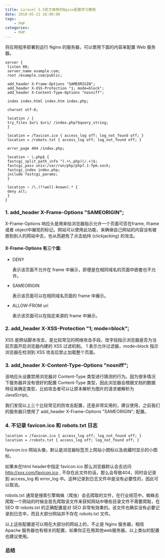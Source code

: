 ```yaml
---
title: Laravel 5.5官方推荐的Nginx配置学习教程
date: 2018-05-21 16:00:00
tags: 
    - PHP
categories:
    - PHP
---
```


将应用程序部署到运行 Nginx 的服务器，可以使用下面的内容来配置 Web 服务器。

<!--more-->

```
server {
 listen 80;
 server_name example.com;
 root /example.com/public;
 
 add_header X-Frame-Options "SAMEORIGIN"; 
 add_header X-XSS-Protection "1; mode=block"; 
 add_header X-Content-Type-Options "nosniff"; 
 
 index index.html index.htm index.php;
 
 charset utf-8;
 
 location / {
 try_files $uri $uri/ /index.php?$query_string;
 }
 
 location = /favicon.ico { access_log off; log_not_found off; } 
 location = /robots.txt { access_log off; log_not_found off; } 
 
 error_page 404 /index.php;
 
 location ~ \.php$ {
 fastcgi_split_path_info ^(.+\.php)(/.+)$;
 fastcgi_pass unix:/var/run/php/php7.1-fpm.sock;
 fastcgi_index index.php;
 include fastcgi_params;
 }
 
 location ~ /\.(?!well-known).* {
 deny all;
 }
}
```

### 1. add_header X-Frame-Options "SAMEORIGIN";
X-Frame-Options 响应头是用来给浏览器指示允许一个页面可否在frame, iframe 或者 object中展现的标记。网站可以使用此功能，来确保自己网站的内容没有被嵌到别人的网站中去，也从而避免了点击劫持 (clickjacking) 的攻击。

#### X-Frame-Options 有三个值:

- DENY

    表示该页面不允许在 frame 中展示，即便是在相同域名的页面中嵌套也不允许。

- SAMEORIGIN

    表示该页面可以在相同域名页面的 frame 中展示。

- ALLOW-FROM uri

    表示该页面可以在指定来源的 frame 中展示。

### 2. add_header X-XSS-Protection "1; mode=block";
XSS 是跨站脚本攻击，是比较常见的网络攻击手段，改字段指示浏览器是否为当前页面开启浏览器内建的 XSS 过滤机制。 1 表示允许过滤器，mode=block 指示浏览器在检测到 XSS 攻击后禁止加载整个页面。

### 3. add_header X-Content-Type-Options "nosniff";
该响应头设置禁用浏览器对 Content-Type 类型进行猜测的行为。因为很多情况下服务器并没有很好的配置 Content-Type 类型，因此浏览器会根据文档的数据特征来确定类型，比如攻击者可以让原本解析为图片的请求被解析为 JavaScript。

我们发现以上三个比较常见的防攻击配置，还是非常实用的，建议使用，之前我们的服务器只使用了 add_header X-Frame-Options "SAMEORIGIN"; 配置。

### 4. 不记录 favicon.ico 和 robots.txt 日志
```
location = /favicon.ico { access_log off; log_not_found off; }
location = /robots.txt { access_log off; log_not_found off; }
```
favicon.ico 网站头像，默认是浏览器标签页上网站小图标以及收藏时显示的小图标。

如果未在html header中指定 favicon.ico 那么浏览器默认会去访问 http://xxx.com/favicon.ico , 不存在此文件的话，那么会导致404，同时会记录到 access_log 和 error_log 中。这种记录到日志文件中是没有必要性的，因此可以取消。

robots.txt 通常是搜索引擎蜘蛛（爬虫）会去爬取的文件，在行业规范中，蜘蛛去爬取一个网站的时候会首先爬取该文件来获知网站中哪些目录文件不需要爬取，在 SEO 中 robots.txt 的正确配置是对 SEO 非常有效果的。该文件也确实没有必要记录到日志中，而且大部分网站并不存在 robots.txt 文件。

以上这些配置是可以用在大部分的网站上的，不止是 Nginx 服务器，相信 Apache 服务器也有相关的配置，如果你正在用其他web服务器，以上类似的配置也建议使用。

### 总结

